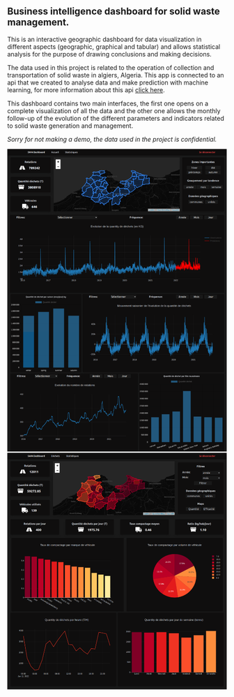 ﻿## Business intelligence dashboard for solid waste management.

This is an interactive geographic dashboard for data visualization in different aspects (geographic, graphical and tabular) and allows statistical analysis for the purpose of drawing conclusions and making decisions.

The data used in this project is related to the operation of collection and transportation of solid waste in algiers, Algeria. 
This app is connected to an api that we created to analyse data and make prediction with machine learning, for more information about this api [click here](https://github.com/raouftams/SWM_ML_API).

This dashboard contains two main interfaces, the first one opens on a complete visualization of all the data and the other one allows the monthly follow-up of the evolution of the different parameters and indicators related to solid waste generation and management.

*Sorry for not making a demo, the data used in the project is confidential.*

![Main interface](images/dashboard_all.png)
![Second interface](images/stats-all.png)
